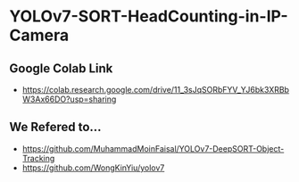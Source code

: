 # YOLOv7-SORT-HeadCounting-in-IP-Camera

## Google Colab Link
* https://colab.research.google.com/drive/11_3sJqSORbFYV_YJ6bk3XRBbW3Ax66DO?usp=sharing

## We Refered to...
* https://github.com/MuhammadMoinFaisal/YOLOv7-DeepSORT-Object-Tracking
* https://github.com/WongKinYiu/yolov7
